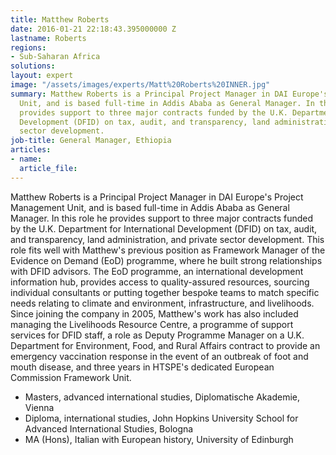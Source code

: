 ```yaml
---
title: Matthew Roberts
date: 2016-01-21 22:18:43.395000000 Z
lastname: Roberts
regions:
- Sub-Saharan Africa
solutions: 
layout: expert
image: "/assets/images/experts/Matt%20Roberts%20INNER.jpg"
summary: Matthew Roberts is a Principal Project Manager in DAI Europe's Project Management
  Unit, and is based full-time in Addis Ababa as General Manager. In this role he
  provides support to three major contracts funded by the U.K. Department for International
  Development (DFID) on tax, audit, and transparency, land administration, and private
  sector development.
job-title: General Manager, Ethiopia
articles:
- name: 
  article_file: 
---
```


Matthew Roberts is a Principal Project Manager in DAI Europe's Project Management Unit, and is based full-time in Addis Ababa as General Manager. In this role he provides support to three major contracts funded by the U.K. Department for International Development (DFID) on tax, audit, and transparency, land administration, and private sector development. This role fits well with Matthew's previous position as Framework Manager of the Evidence on Demand (EoD) programme, where he built strong relationships with DFID advisors. The EoD programme, an international development information hub, provides access to quality-assured resources, sourcing individual consultants or putting together bespoke teams to match specific needs relating to climate and environment, infrastructure, and livelihoods. Since joining the company in 2005, Matthew's work has also included managing the Livelihoods Resource Centre, a programme of support services for DFID staff, a role as Deputy Programme Manager on a U.K. Department for Environment, Food, and Rural Affairs contract to provide an emergency vaccination response in the event of an outbreak of foot and mouth disease, and three years in HTSPE's dedicated European Commission Framework Unit.

* Masters, advanced international studies, Diplomatische Akademie, Vienna
* Diploma, international studies, John Hopkins University School for Advanced International Studies, Bologna
* MA (Hons), Italian with European history, University of Edinburgh
